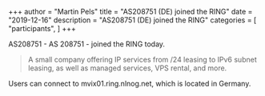 +++
author = "Martin Pels"
title = "AS208751 (DE) joined the RING"
date = "2019-12-16"
description = "AS208751 (DE) joined the RING"
categories = [
    "participants",
]
+++

AS208751 - AS 208751 - joined the RING today.

> A small company offering IP services from /24 leasing to IPv6 subnet leasing, as well as managed services, VPS rental, and more.

Users can connect to mvix01.ring.nlnog.net, which is located in Germany.


